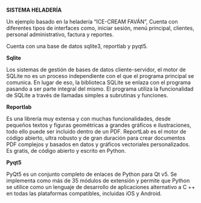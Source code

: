 ﻿**SISTEMA HELADERÍA**

Un ejemplo basado en la heladería “ICE-CREAM FAVÁN”, Cuenta con diferentes tipos de interfaces como, iniciar sesión, menú principal, clientes, personal administrativo, factura y reportes.

Cuenta con una base de datos sqlite3, reportlab y pyqt5.

**Sqlite**

Los sistemas de gestión de bases de datos cliente-servidor, el motor de SQLite no es un proceso independiente con el que el programa principal se comunica. En lugar de eso, la biblioteca SQLite se enlaza con el programa pasando a ser parte integral del mismo. El programa utiliza la funcionalidad de SQLite a través de llamadas simples a subrutinas y funciones.

**Reportlab**

Es una librería muy extensa y con muchas funcionalidades, desde pequeños textos y figuras geométricas a grandes gráficos e ilustraciones, todo ello puede ser incluido dentro de un PDF. ReportLab es el motor de código abierto, ultra robusto y de gran duración para crear documentos PDF complejos y basados ​​en datos y gráficos vectoriales personalizados. Es gratis, de código abierto y escrito en Python.

**Pyqt5**

PyQt5 es un conjunto completo de enlaces de Python para Qt v5. Se implementa como más de 35 módulos de extensión y permite que Python se utilice como un lenguaje de desarrollo de aplicaciones alternativo a C ++ en todas las plataformas compatibles, incluidas iOS y Android.
